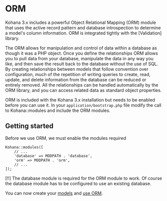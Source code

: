 # ORM

Kohana 3.x includes a powerful Object Relational Mapping (ORM) module that uses the active record pattern and database introspection to determine a model's column information. ORM is integrated tightly with the [Validation] library.

The ORM allows for manipulation and control of data within a database as though it was a PHP object. Once you define the relationships ORM allows you to pull data from your database, manipulate the data in any way you like, and then save the result back to the database without the use of SQL. By creating relationships between models that follow convention over configuration, much of the repetition of writing queries to create, read, update, and delete information from the database can be reduced or entirely removed. All the relationships can be handled automatically by the ORM library, and you can access related data as standard object properties.

ORM is included with the Kohana 3.x installation but needs to be enabled before you can use it. In your `application/bootstrap.php` file modify the call to Kohana::modules and include the ORM modules.

## Getting started

Before we use ORM, we must enable the modules required

    Kohana::modules([
        // ...
        'database' => MODPATH . 'database',
        'orm' => MODPATH . 'orm',
        // ...
    ]);

[!!] The database module is required for the ORM module to work. Of course the database module has to be configured to use an existing database.

You can now create your [models](models) and [use ORM](using).
